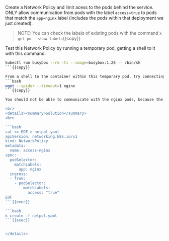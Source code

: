 Create a Network Policy and limit acess to the pods behind the service. ONLY allow communication from pods with the label `access=true` to pods that match the `app=nginx` label (includes the pods within that deployment we just created). 

> NOTE: You can check the labels of existing pods with the command `k get po --show-labels`{{copy}}

Test this Network Policy by running a temporary pod, getting a shell to it with this command:
```bash
kubectl run busybox --rm -ti --image=busybox:1.28 -- /bin/sh
```{{copy}}

From a shell to the container within this temporary pod, try connecting to the nginx pods using this command:
```bash
wget --spider --timeout=1 nginx
```{{copy}}

You should not be able to communicate with the nginx pods, because the temporary pod doesn't have the correct label applied to it.

<br>
<details><summary>Solution</summary>
<br>

```bash
cat << EOF > netpol.yaml
apiVersion: networking.k8s.io/v1
kind: NetworkPolicy
metadata:
  name: access-nginx
spec:
  podSelector:
    matchLabels:
      app: nginx
  ingress:
  - from:
    - podSelector:
        matchLabels:
          access: "true"
EOF
```{{exec}}

```bash
k create -f netpol.yaml
```{{exec}}


</details>